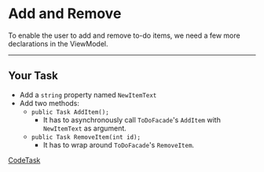 ﻿# Add and Remove

To enable the user to add and remove to-do items, we need a few more declarations in the ViewModel.

---

## Your Task

- Add a `string` property named `NewItemText`
- Add two methods:
    - `public Task AddItem();`
      - It has to asynchronously call `ToDoFacade`'s `AddItem` with `NewItemText` as argument.
    - `public Task RemoveItem(int id);`
      - It has to wrap around `ToDoFacade`'s `RemoveItem`.

[CodeTask](/resources/collections/viewmodel_operations.csharp.csx)